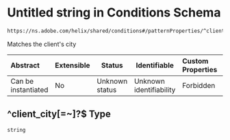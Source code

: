# Untitled string in Conditions Schema

```txt
https://ns.adobe.com/helix/shared/conditions#/patternProperties/^client_city[=~]?$
```

Matches the client's city


| Abstract            | Extensible | Status         | Identifiable            | Custom Properties | Additional Properties | Access Restrictions | Defined In                                                                |
| :------------------ | ---------- | -------------- | ----------------------- | :---------------- | --------------------- | ------------------- | ------------------------------------------------------------------------- |
| Can be instantiated | No         | Unknown status | Unknown identifiability | Forbidden         | Allowed               | none                | [conditions.schema.json\*](conditions.schema.json "open original schema") |

## ^client_city\[=~]?$ Type

`string`
